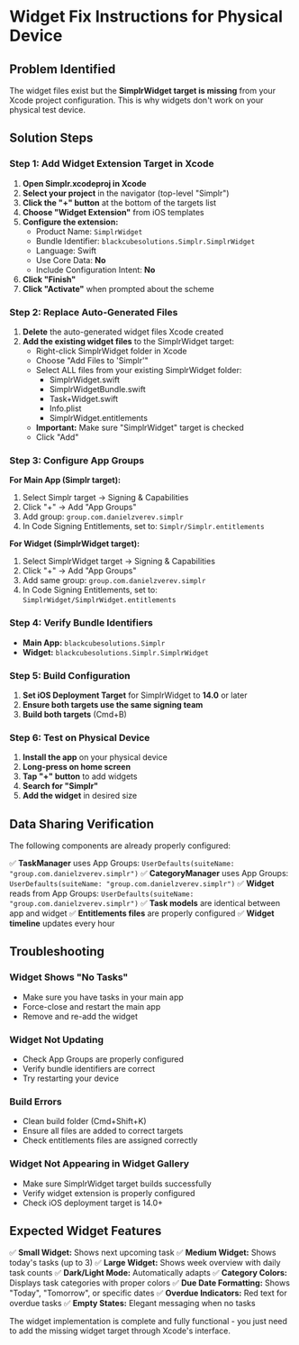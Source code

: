 # Widget Fix Instructions for Physical Device

## Problem Identified

The widget files exist but the **SimplrWidget target is missing** from your Xcode project configuration. This is why widgets don't work on your physical test device.

## Solution Steps

### Step 1: Add Widget Extension Target in Xcode

1. **Open Simplr.xcodeproj in Xcode**
2. **Select your project** in the navigator (top-level "Simplr")
3. **Click the "+" button** at the bottom of the targets list
4. **Choose "Widget Extension"** from iOS templates
5. **Configure the extension:**
   - Product Name: `SimplrWidget`
   - Bundle Identifier: `blackcubesolutions.Simplr.SimplrWidget`
   - Language: Swift
   - Use Core Data: **No**
   - Include Configuration Intent: **No**
6. **Click "Finish"**
7. **Click "Activate"** when prompted about the scheme

### Step 2: Replace Auto-Generated Files

1. **Delete** the auto-generated widget files Xcode created
2. **Add the existing widget files** to the SimplrWidget target:
   - Right-click SimplrWidget folder in Xcode
   - Choose "Add Files to 'Simplr'"
   - Select ALL files from your existing SimplrWidget folder:
     - SimplrWidget.swift
     - SimplrWidgetBundle.swift
     - Task+Widget.swift
     - Info.plist
     - SimplrWidget.entitlements
   - **Important:** Make sure "SimplrWidget" target is checked
   - Click "Add"

### Step 3: Configure App Groups

**For Main App (Simplr target):**

1. Select Simplr target → Signing & Capabilities
2. Click "+" → Add "App Groups"
3. Add group: `group.com.danielzverev.simplr`
4. In Code Signing Entitlements, set to: `Simplr/Simplr.entitlements`

**For Widget (SimplrWidget target):**

1. Select SimplrWidget target → Signing & Capabilities
2. Click "+" → Add "App Groups"
3. Add same group: `group.com.danielzverev.simplr`
4. In Code Signing Entitlements, set to: `SimplrWidget/SimplrWidget.entitlements`

### Step 4: Verify Bundle Identifiers

- **Main App:** `blackcubesolutions.Simplr`
- **Widget:** `blackcubesolutions.Simplr.SimplrWidget`

### Step 5: Build Configuration

1. **Set iOS Deployment Target** for SimplrWidget to **14.0** or later
2. **Ensure both targets use the same signing team**
3. **Build both targets** (Cmd+B)

### Step 6: Test on Physical Device

1. **Install the app** on your physical device
2. **Long-press on home screen**
3. **Tap "+" button** to add widgets
4. **Search for "Simplr"**
5. **Add the widget** in desired size

## Data Sharing Verification

The following components are already properly configured:

✅ **TaskManager** uses App Groups: `UserDefaults(suiteName: "group.com.danielzverev.simplr")`
✅ **CategoryManager** uses App Groups: `UserDefaults(suiteName: "group.com.danielzverev.simplr")`
✅ **Widget** reads from App Groups: `UserDefaults(suiteName: "group.com.danielzverev.simplr")`
✅ **Task models** are identical between app and widget
✅ **Entitlements files** are properly configured
✅ **Widget timeline** updates every hour

## Troubleshooting

### Widget Shows "No Tasks"

- Make sure you have tasks in your main app
- Force-close and restart the main app
- Remove and re-add the widget

### Widget Not Updating

- Check App Groups are properly configured
- Verify bundle identifiers are correct
- Try restarting your device

### Build Errors

- Clean build folder (Cmd+Shift+K)
- Ensure all files are added to correct targets
- Check entitlements files are assigned correctly

### Widget Not Appearing in Widget Gallery

- Make sure SimplrWidget target builds successfully
- Verify widget extension is properly configured
- Check iOS deployment target is 14.0+

## Expected Widget Features

✅ **Small Widget:** Shows next upcoming task
✅ **Medium Widget:** Shows today's tasks (up to 3)
✅ **Large Widget:** Shows week overview with daily task counts
✅ **Dark/Light Mode:** Automatically adapts
✅ **Category Colors:** Displays task categories with proper colors
✅ **Due Date Formatting:** Shows "Today", "Tomorrow", or specific dates
✅ **Overdue Indicators:** Red text for overdue tasks
✅ **Empty States:** Elegant messaging when no tasks

The widget implementation is complete and fully functional - you just need to add the missing widget target through Xcode's interface.
